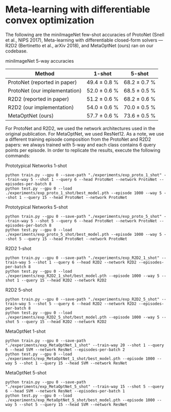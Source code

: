 # Meta-learning with differentiable convex optimization
The following are the miniImageNet few-shot accuracies of ProtoNet (Snell et al., NIPS 2017), Meta-learning with differentiable closed-form solvers — R2D2 (Bertinetto et al., arXiv 2018), and MetaOptNet (ours) ran on our codebase.

miniImageNet 5-way accuracies
                                                                             
| Method                                     | 1-shot            | 5-shot          |
|--------------------------------------------| ----------------- | --------------- |
| ProtoNet (reported in paper)               | 49.4 ± 0.8 %      | 68.2 ± 0.7 %    |
| ProtoNet (our implementation)              | 52.0 ± 0.6 %      | 68.5 ± 0.5 %    |
| R2D2 (reported in paper)                   | 51.2 ± 0.6 %      | 68.2 ± 0.6 %    |
| R2D2 (our implementation)                  | 54.0 ± 0.6 %      | 70.0 ± 0.5 %    |
| MetaOptNet (ours)                          | 57.7 ± 0.6 %      | 73.6 ± 0.5 %    |

For ProtoNet and R2D2, we used the network architectures used in the original publication. For MetaOptNet, we used ResNet12.
As a note, we use a different training episode composition from the ProtoNet and R2D2 papers: we always trained with 5-way and each class contains 6 query points per episode.
In order to replicate the results, execute the following commands:


Prototypical Networks 1-shot
```
python train.py --gpu 0 --save-path "./experiments/exp_proto_1_shot" --train-way 5 --shot 1 --query 6 --head ProtoNet --network ProtoNet --episodes-per-batch 8
python test.py --gpu 0 --load ./experiments/exp_proto_1_shot/best_model.pth --episode 1000 --way 5 --shot 1 --query 15 --head ProtoNet --network ProtoNet
```
Prototypical Networks 5-shot
```
python train.py --gpu 0 --save-path "./experiments/exp_proto_5_shot" --train-way 5 --shot 5 --query 6 --head ProtoNet --network ProtoNet --episodes-per-batch 8
python test.py --gpu 0 --load ./experiments/exp_proto_5_shot/best_model.pth --episode 1000 --way 5 --shot 5 --query 15 --head ProtoNet --network ProtoNet
```
R2D2 1-shot
```
python train.py --gpu 0 --save-path "./experiments/exp_R2D2_1_shot" --train-way 5 --shot 1 --query 6 --head R2D2 --network R2D2 --episodes-per-batch 8
python test.py --gpu 0 --load ./experiments/exp_R2D2_1_shot/best_model.pth --episode 1000 --way 5 --shot 1 --query 15 --head R2D2 --network R2D2
```

R2D2 5-shot
```
python train.py --gpu 0 --save-path "./experiments/exp_R2D2_5_shot" --train-way 5 --shot 5 --query 6 --head R2D2 --network R2D2 --episodes-per-batch 8
python test.py --gpu 0 --load ./experiments/exp_R2D2_5_shot/best_model.pth --episode 1000 --way 5 --shot 5 --query 15 --head R2D2 --network R2D2
```
MetaOptNet 1-shot
```
python train.py --gpu 0 --save-path "./experiments/exp_MetaOptNet_1_shot" --train-way 20 --shot 1 --query 6 --head SVM --network ResNet --episodes-per-batch 2
python test.py --gpu 0 --load ./experiments/exp_MetaOptNet_1_shot/best_model.pth --episode 1000 --way 5 --shot 1 --query 15 --head SVM --network ResNet
```
MetaOptNet 5-shot
```
python train.py --gpu 0 --save-path "./experiments/exp_MetaOptNet_5_shot" --train-way 15 --shot 5 --query 6 --head SVM --network ResNet --episodes-per-batch 1
python test.py --gpu 0 --load ./experiments/exp_MetaOptNet_5_shot/best_model.pth --episode 1000 --way 5 --shot 5 --query 15 --head SVM --network ResNet
```
